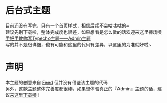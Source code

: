 # 后台式主题
目前还没有写完，只有一个首页样式，相信后续不会咕咕咕的~<br>
建议先别下载啦，整体完成度也很差，如果想看是怎么做的话欢迎来这里捧场噢 [手把手教你写Typecho主题——Admin主题](https://lolicorn.com/333.html)<br>
写的并不是很详细，也有可能和这里的代码有差异，以这里的为准就好啦~
# 声明
本主题的创意来自 [Feed](https://feed.cc) 但并没有借鉴该主题的代码<br>
另外，这款主题整体完善度都很棒，如果想体验真正的『Admin』主题的话，建议[来这里下载噢](https://github.com/wuxiaocong/admin-for-typecho)！
